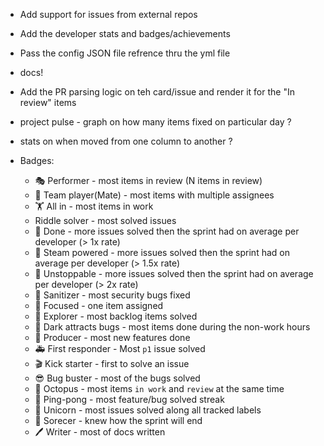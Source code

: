 
- Add support for issues from external repos
- Add the developer stats and badges/achievements
- Pass the config JSON file refrence thru the yml file
- docs!
- Add the PR parsing logic on teh card/issue and render it for the "In review" items

- project pulse - graph on how many items fixed on particular day ?
- stats on when moved from one column to another ?

- Badges:
    - 🎭 Performer - most items in review (N items in review)
    - 🤝 Team player(Mate) - most items with multiple assignees
    - 🏋️ All in - most items in work
    - Riddle solver - most solved issues
    - 💯 Done - more issues solved then the sprint had on average per developer (> 1x rate)
    - 🚂 Steam powered - more issues solved then the sprint had on average per developer (> 1.5x rate)
    - 🚀 Unstoppable - more issues solved then the sprint had on average per developer (> 2x rate)
    - 🧴 Sanitizer - most security bugs fixed
    - 🔭 Focused - one item assigned
    - 🧭 Explorer - most backlog items solved
    - 🦉 Dark attracts bugs - most items done during the non-work hours
    - 🤗 Producer - most new features done
    - 🚑 First responder - Most `p1` issue solved
    - 🎬 Kick starter - first to solve an issue
    - 😎 Bug buster - most of the bugs solved
    - 🐙 Octopus - most items `in work` and `review` at the same time
    - 🏓 Ping-pong - most feature/bug solved streak
    - 🦄 Unicorn - most issues solved along all tracked labels
    - 🔮 Sorecer - knew how the sprint will end
    - 🖊️ Writer - most of docs written

<!--
🧊 🏋️ 💤 🏓 ✈️ 🛸 🪐 ⛱️ 🔔 📢 📣 🍾 🌊 💨 🍄 🌝 🌪️ ❄️ ☂️
💧 🐽 🐷 🐾 👣 🐙 🌎 ☁️ ☄️ 🤗 🧠 🦴 👃 👂 🧚 🧞 🧟 🧘 🧳
🎃 👑 💼 ⛑️ 🧴 😎 🚿 💆 🛀 🦠 ✨ 🏖️ 🗑️ 🎰 🎱 🎲 🔮 🗄️ 🖇️
🛢️ 🧹 🛀 🧲 🔋 🧭 🔦 ⚙️ ⚡ 🤖 🔧 💳 🔌 🔎 📷 🔬 🕵️ 🔭 👽
🧑‍🚀 🛰️ 📡 🥛 🎂 🧀 🍕 🧰 👷 🚧 🎥 🎬 💩 🎉 📚 ⛄ 🧸 👋 🏆
⚽ 🥅 🤓 🧐 🍭 🍭 🎪 🗡️ 🐉 🧝 🃏 🎲 🧩 🙈 🖊️ 🏛️ 🗝️ 🗺️ 🙉
-->